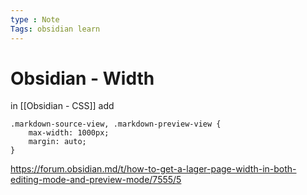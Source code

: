 ```yaml
---
type : Note
Tags: obsidian learn 
---
```

# Obsidian - Width






in [[Obsidian - CSS]] add

	.markdown-source-view, .markdown-preview-view {
	    max-width: 1000px;
	    margin: auto;
	}

https://forum.obsidian.md/t/how-to-get-a-lager-page-width-in-both-editing-mode-and-preview-mode/7555/5